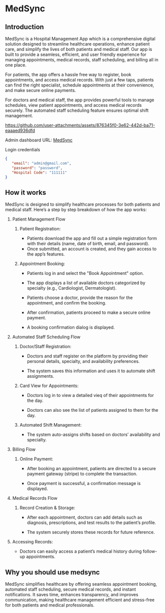 # MedSync

## Introduction

MedSync is a Hospital Management App which is a comprehensive digital solution designed to streamline healthcare operations, enhance patient care, and simplify the lives of both patients and medical staff. Our app is built to provide a seamless, efficient, and user friendly experience for managing appointments, medical records, staff scheduling, and billing all in one place.

For patients, the app offers a hassle free way to register, book appointments, and access medical records. With just a few taps, patients can find the right specialist, schedule appointments at their convenience, and make secure online payments.

For doctors and medical staff, the app provides powerful tools to manage schedules, view patient appointments, and access medical records securely. The automated staff scheduling feature ensures optimal shift management.


https://github.com/user-attachments/assets/876345f0-3e62-442d-ba71-eaaaed936dfd

Admin dashboard URL: [MedSync](https://medsync-pi.vercel.app/)

Login credentials
```json
{
   "email": "admin@gmail.com",
   "password": "password",
   "Hospital Code": "111111"
}
```

## How it works

MedSync is designed to simplify healthcare processes for both patients and medical staff. Here’s a step by step breakdown of how the app works:

1. Patient Management Flow

    1. Patient Registration:

        - Patients download the app and fill out a simple registration form with their details (name, date of birth, email, and password).
        - Once submitted, an account is created, and they gain access to the app’s features.

    2. Appointment Booking:

        - Patients log in and select the "Book Appointment" option.

        - The app displays a list of available doctors categorized by specialty (e.g., Cardiologist, Dermatologist).

        - Patients choose a doctor, provide the reason for the appointment, and confirm the booking.

        - After confirmation, patients proceed to make a secure online payment.

        - A booking confirmation dialog is displayed.

2. Automated Staff Scheduling Flow

    1. Doctor/Staff Registration:

        - Doctors and staff register on the platform by providing their personal details, specialty, and availability preferences.

        - The system saves this information and uses it to automate shift assignments.

    2. Card View for Appointments:

        - Doctors log in to view a detailed vieq of their appointments for the day.

        - Doctors can also see the list of patients assigned to them for the day.

    3. Automated Shift Management:

        - The system auto-assigns shifts based on doctors’ availability and specialty.

3. Billing Flow

    1. Online Payment:

        - After booking an appointment, patients are directed to a secure payment gateway (stripe) to complete the transaction.

        - Once payment is successful, a confirmation message is displayed.

4. Medical Records Flow

    1. Record Creation & Storage:

        - After each appointment, doctors can add details such as diagnosis, prescriptions, and test results to the patient’s profile.

        - The system securely stores these records for future reference.

  2. Accessing Records:

        - Doctors can easily access a patient’s medical history during follow-up appointments.

## Why you should use medsync

MedSync simplifies healthcare by offering seamless appointment booking, automated staff scheduling, secure medical records, and instant notifications. It saves time, enhances transparency, and improves communication, making healthcare management efficient and stress-free for both patients and medical professionals.
